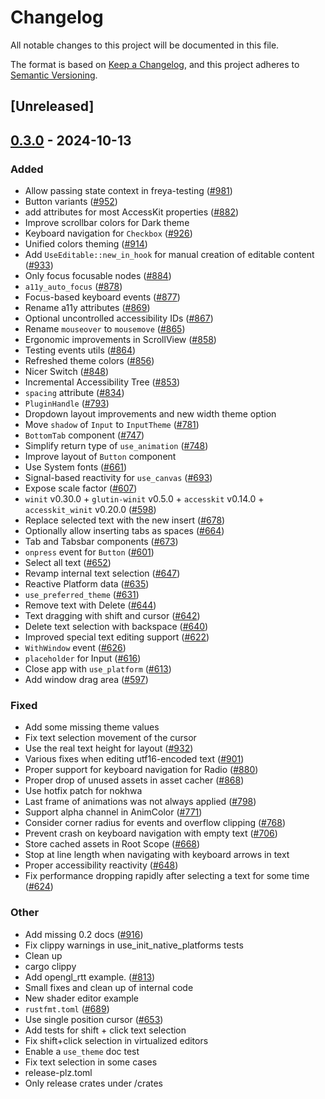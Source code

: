 # Changelog

All notable changes to this project will be documented in this file.

The format is based on [Keep a Changelog](https://keepachangelog.com/en/1.0.0/),
and this project adheres to [Semantic Versioning](https://semver.org/spec/v2.0.0.html).

## [Unreleased]

## [0.3.0](https://github.com/RobertasJ/freya/compare/freya-hooks-v0.2.1...freya-hooks-v0.3.0) - 2024-10-13

### Added

- Allow passing state context in freya-testing ([#981](https://github.com/RobertasJ/freya/pull/981))
- Button variants ([#952](https://github.com/RobertasJ/freya/pull/952))
- add attributes for most AccessKit properties ([#882](https://github.com/RobertasJ/freya/pull/882))
- Improve scrollbar colors for Dark theme
- Keyboard navigation for `Checkbox` ([#926](https://github.com/RobertasJ/freya/pull/926))
- Unified colors theming ([#914](https://github.com/RobertasJ/freya/pull/914))
- Add `UseEditable::new_in_hook` for manual creation of editable content ([#933](https://github.com/RobertasJ/freya/pull/933))
- Only focus focusable nodes ([#884](https://github.com/RobertasJ/freya/pull/884))
- `a11y_auto_focus` ([#878](https://github.com/RobertasJ/freya/pull/878))
- Focus-based keyboard events ([#877](https://github.com/RobertasJ/freya/pull/877))
- Rename a11y attributes ([#869](https://github.com/RobertasJ/freya/pull/869))
- Optional uncontrolled accessibility IDs ([#867](https://github.com/RobertasJ/freya/pull/867))
- Rename `mouseover` to `mousemove` ([#865](https://github.com/RobertasJ/freya/pull/865))
- Ergonomic improvements in ScrollView ([#858](https://github.com/RobertasJ/freya/pull/858))
- Testing events utils ([#864](https://github.com/RobertasJ/freya/pull/864))
- Refreshed theme colors ([#856](https://github.com/RobertasJ/freya/pull/856))
- Nicer Switch ([#848](https://github.com/RobertasJ/freya/pull/848))
- Incremental Accessibility Tree ([#853](https://github.com/RobertasJ/freya/pull/853))
- `spacing` attribute ([#834](https://github.com/RobertasJ/freya/pull/834))
- `PluginHandle` ([#793](https://github.com/RobertasJ/freya/pull/793))
- Dropdown layout improvements and new width theme option
- Move `shadow` of `Input` to `InputTheme` ([#781](https://github.com/RobertasJ/freya/pull/781))
- `BottomTab` component ([#747](https://github.com/RobertasJ/freya/pull/747))
- Simplify return type of `use_animation` ([#748](https://github.com/RobertasJ/freya/pull/748))
- Improve layout of `Button` component
- Use System fonts ([#661](https://github.com/RobertasJ/freya/pull/661))
- Signal-based reactivity for `use_canvas` ([#693](https://github.com/RobertasJ/freya/pull/693))
- Expose scale factor ([#607](https://github.com/RobertasJ/freya/pull/607))
- `winit` v0.30.0 + `glutin-winit` v0.5.0 + `accesskit` v0.14.0 + `accesskit_winit` v0.20.0  ([#598](https://github.com/RobertasJ/freya/pull/598))
- Replace selected text with the new insert ([#678](https://github.com/RobertasJ/freya/pull/678))
- Optionally allow inserting tabs as spaces ([#664](https://github.com/RobertasJ/freya/pull/664))
- Tab and Tabsbar components ([#673](https://github.com/RobertasJ/freya/pull/673))
- `onpress` event for `Button` ([#601](https://github.com/RobertasJ/freya/pull/601))
- Select all text ([#652](https://github.com/RobertasJ/freya/pull/652))
- Revamp internal text selection ([#647](https://github.com/RobertasJ/freya/pull/647))
- Reactive Platform data ([#635](https://github.com/RobertasJ/freya/pull/635))
- `use_preferred_theme` ([#631](https://github.com/RobertasJ/freya/pull/631))
- Remove text with Delete ([#644](https://github.com/RobertasJ/freya/pull/644))
- Text dragging with shift and cursor ([#642](https://github.com/RobertasJ/freya/pull/642))
- Delete text selection with backspace ([#640](https://github.com/RobertasJ/freya/pull/640))
- Improved special text editing support ([#622](https://github.com/RobertasJ/freya/pull/622))
- `WithWindow` event ([#626](https://github.com/RobertasJ/freya/pull/626))
- `placeholder` for Input ([#616](https://github.com/RobertasJ/freya/pull/616))
- Close app with `use_platform` ([#613](https://github.com/RobertasJ/freya/pull/613))
- Add window drag area ([#597](https://github.com/RobertasJ/freya/pull/597))

### Fixed

- Add some missing  theme values
- Fix text selection movement of the cursor
- Use the real text height for layout ([#932](https://github.com/RobertasJ/freya/pull/932))
- Various fixes when editing utf16-encoded text ([#901](https://github.com/RobertasJ/freya/pull/901))
- Proper support for keyboard navigation for Radio ([#880](https://github.com/RobertasJ/freya/pull/880))
- Proper drop of unused assets in asset cacher ([#868](https://github.com/RobertasJ/freya/pull/868))
- Use hotfix patch for nokhwa
- Last frame of animations was not always applied ([#798](https://github.com/RobertasJ/freya/pull/798))
- Support alpha channel in AnimColor ([#771](https://github.com/RobertasJ/freya/pull/771))
- Consider corner radius for events and overflow clipping ([#768](https://github.com/RobertasJ/freya/pull/768))
- Prevent crash on keyboard navigation with empty text ([#706](https://github.com/RobertasJ/freya/pull/706))
- Store cached assets in Root Scope ([#668](https://github.com/RobertasJ/freya/pull/668))
- Stop at line length when navigating with keyboard arrows in text
- Proper accessibility reactivity ([#648](https://github.com/RobertasJ/freya/pull/648))
- Fix performance dropping rapidly after selecting a text for some time ([#624](https://github.com/RobertasJ/freya/pull/624))

### Other

- Add missing 0.2 docs ([#916](https://github.com/RobertasJ/freya/pull/916))
- Fix clippy warnings in use_init_native_platforms tests
- Clean up
- cargo clippy
- Add opengl_rtt example. ([#813](https://github.com/RobertasJ/freya/pull/813))
- Small fixes and clean up of internal code
- New shader editor example
- `rustfmt.toml` ([#689](https://github.com/RobertasJ/freya/pull/689))
- Use single position cursor ([#653](https://github.com/RobertasJ/freya/pull/653))
- Add tests for shift + click text selection
- Fix shift+click selection in virtualized editors
- Enable a `use_theme` doc test
- Fix text selection in some cases
- release-plz.toml
- Only release crates under /crates
